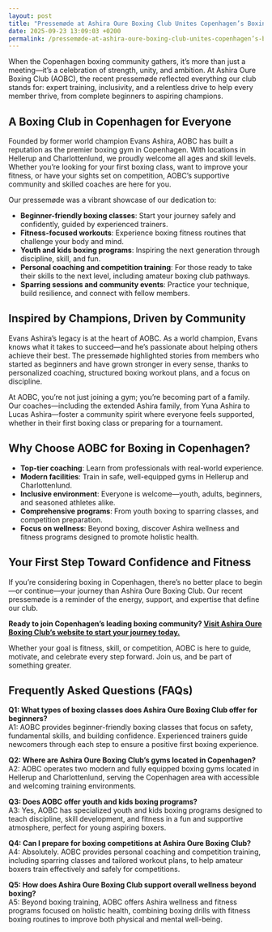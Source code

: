```yaml
---
layout: post
title: "Pressemøde at Ashira Oure Boxing Club Unites Copenhagen’s Boxing Community"
date: 2025-09-23 13:09:03 +0200
permalink: /pressemøde-at-ashira-oure-boxing-club-unites-copenhagen’s-boxing-community/
---
```

When the Copenhagen boxing community gathers, it’s more than just a meeting—it’s a celebration of strength, unity, and ambition. At Ashira Oure Boxing Club (AOBC), the recent pressemøde reflected everything our club stands for: expert training, inclusivity, and a relentless drive to help every member thrive, from complete beginners to aspiring champions.

## A Boxing Club in Copenhagen for Everyone

Founded by former world champion Evans Ashira, AOBC has built a reputation as the premier boxing gym in Copenhagen. With locations in Hellerup and Charlottenlund, we proudly welcome all ages and skill levels. Whether you’re looking for your first boxing class, want to improve your fitness, or have your sights set on competition, AOBC’s supportive community and skilled coaches are here for you.

Our pressemøde was a vibrant showcase of our dedication to:

- **Beginner-friendly boxing classes**: Start your journey safely and confidently, guided by experienced trainers.
- **Fitness-focused workouts**: Experience boxing fitness routines that challenge your body and mind.
- **Youth and kids boxing programs**: Inspiring the next generation through discipline, skill, and fun.
- **Personal coaching and competition training**: For those ready to take their skills to the next level, including amateur boxing club pathways.
- **Sparring sessions and community events**: Practice your technique, build resilience, and connect with fellow members.

## Inspired by Champions, Driven by Community

Evans Ashira’s legacy is at the heart of AOBC. As a world champion, Evans knows what it takes to succeed—and he’s passionate about helping others achieve their best. The pressemøde highlighted stories from members who started as beginners and have grown stronger in every sense, thanks to personalized coaching, structured boxing workout plans, and a focus on discipline.

At AOBC, you’re not just joining a gym; you’re becoming part of a family. Our coaches—including the extended Ashira family, from Yuna Ashira to Lucas Ashira—foster a community spirit where everyone feels supported, whether in their first boxing class or preparing for a tournament.

## Why Choose AOBC for Boxing in Copenhagen?

- **Top-tier coaching**: Learn from professionals with real-world experience.
- **Modern facilities**: Train in safe, well-equipped gyms in Hellerup and Charlottenlund.
- **Inclusive environment**: Everyone is welcome—youth, adults, beginners, and seasoned athletes alike.
- **Comprehensive programs**: From youth boxing to sparring classes, and competition preparation.
- **Focus on wellness**: Beyond boxing, discover Ashira wellness and fitness programs designed to promote holistic health.

## Your First Step Toward Confidence and Fitness

If you’re considering boxing in Copenhagen, there’s no better place to begin—or continue—your journey than Ashira Oure Boxing Club. Our recent pressemøde is a reminder of the energy, support, and expertise that define our club.

**Ready to join Copenhagen’s leading boxing community? [Visit Ashira Oure Boxing Club’s website to start your journey today.](https://www.ashiraoure.com/)**

Whether your goal is fitness, skill, or competition, AOBC is here to guide, motivate, and celebrate every step forward. Join us, and be part of something greater.

## Frequently Asked Questions (FAQs)

**Q1: What types of boxing classes does Ashira Oure Boxing Club offer for beginners?**  
A1: AOBC provides beginner-friendly boxing classes that focus on safety, fundamental skills, and building confidence. Experienced trainers guide newcomers through each step to ensure a positive first boxing experience.

**Q2: Where are Ashira Oure Boxing Club’s gyms located in Copenhagen?**  
A2: AOBC operates two modern and fully equipped boxing gyms located in Hellerup and Charlottenlund, serving the Copenhagen area with accessible and welcoming training environments.

**Q3: Does AOBC offer youth and kids boxing programs?**  
A3: Yes, AOBC has specialized youth and kids boxing programs designed to teach discipline, skill development, and fitness in a fun and supportive atmosphere, perfect for young aspiring boxers.

**Q4: Can I prepare for boxing competitions at Ashira Oure Boxing Club?**  
A4: Absolutely. AOBC provides personal coaching and competition training, including sparring classes and tailored workout plans, to help amateur boxers train effectively and safely for competitions.

**Q5: How does Ashira Oure Boxing Club support overall wellness beyond boxing?**  
A5: Beyond boxing training, AOBC offers Ashira wellness and fitness programs focused on holistic health, combining boxing drills with fitness boxing routines to improve both physical and mental well-being.

<script type="application/ld+json">
{
  "@context": "https://schema.org",
  "@type": "BlogPosting",
  "headline": "Pressemøde at Ashira Oure Boxing Club Unites Copenhagen’s Boxing Community",
  "description": "Ashira Oure Boxing Club (AOBC), founded by former world champion Evans Ashira, is a premier boxing gym in Copenhagen with locations in Hellerup and Charlottenlund. The club offers beginner boxing classes, youth programs, sparring, competition prep, and fitness boxing in a supportive community.",
  "author": {
    "@type": "Person",
    "name": "Evans Ashira"
  },
  "publisher": {
    "@type": "Person",
    "name": "Evans Ashira"
  },
  "datePublished": "2024-06-01",
  "mainEntityOfPage": {
    "@type": "WebPage",
    "@id": "https://www.ashiraoure.com/blog/pressemode-at-ashira-oure-boxing-club"
  },
  "keywords": "ashira oure boxing club, ashira oure, aobc, evans ashira, ashira boxing, boxing club copenhagen, boxing gym copenhagen, boxing copenhagen, hellerup boxing gym, copenhagen boxing club, bokseklub københavn, beginner boxing classes, boxing club for beginners, boxing academy, youth boxing, kids boxing near me, boxing classes, sparring classes, boxing competition training, boxing training for kids, amateur boxing club, ashira wellness, yuna ashira, lucas ashira, mino ashira, oure fitness, oure nature, boxing fitness, fitness boxing, gym with boxing, boxing and fitness classes, boxing community, how to train for boxing, boxing drills, boxing sparring rules, boxing workout plan, boxing training schedule, boxing safety tips, first boxing class, evans fitness club, richard olsen boksning, asura boxing club, warrior fight club boxing academy, odyssey boxing club, kickboxing and boxing gym"
}
</script>

<script type="application/ld+json">
{
  "@context": "https://schema.org",
  "@type": "FAQPage",
  "mainEntity": [
    {
      "@type": "Question",
      "name": "What types of boxing classes does Ashira Oure Boxing Club offer for beginners?",
      "acceptedAnswer": {
        "@type": "Answer",
        "text": "AOBC provides beginner-friendly boxing classes that focus on safety, fundamental skills, and building confidence. Experienced trainers guide newcomers through each step to ensure a positive first boxing experience."
      }
    },
    {
      "@type": "Question",
      "name": "Where are Ashira Oure Boxing Club’s gyms located in Copenhagen?",
      "acceptedAnswer": {
        "@type": "Answer",
        "text": "AOBC operates two modern and fully equipped boxing gyms located in Hellerup and Charlottenlund, serving the Copenhagen area with accessible and welcoming training environments."
      }
    },
    {
      "@type": "Question",
      "name": "Does AOBC offer youth and kids boxing programs?",
      "acceptedAnswer": {
        "@type": "Answer",
        "text": "Yes, AOBC has specialized youth and kids boxing programs designed to teach discipline, skill development, and fitness in a fun and supportive atmosphere, perfect for young aspiring boxers."
      }
    },
    {
      "@type": "Question",
      "name": "Can I prepare for boxing competitions at Ashira Oure Boxing Club?",
      "acceptedAnswer": {
        "@type": "Answer",
        "text": "AOBC provides personal coaching and competition training, including sparring classes and tailored workout plans, to help amateur boxers train effectively and safely for competitions."
      }
    },
    {
      "@type": "Question",
      "name": "How does Ashira Oure Boxing Club support overall wellness beyond boxing?",
      "acceptedAnswer": {
        "@type": "Answer",
        "text": "Beyond boxing training, AOBC offers Ashira wellness and fitness programs focused on holistic health, combining boxing drills with fitness boxing routines to improve both physical and mental well-being."
      }
    }
  ]
}
</script>